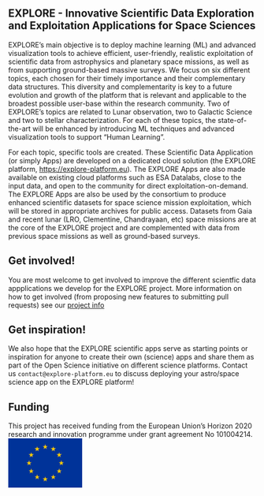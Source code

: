 <img src='' height='100' />

## EXPLORE - Innovative Scientific Data Exploration and Exploitation Applications for Space Sciences

EXPLORE’s main objective is to deploy machine learning (ML) and advanced visualization tools to achieve efficient, user-friendly, realistic exploitation of scientific data from astrophysics and planetary space missions, as well as from supporting ground-based massive surveys. We focus on six different topics, each chosen for their timely importance and their complementary data structures. This diversity and complementarity is key to a future evolution and growth of the platform that is relevant and applicable to the broadest possible user-base within the research community. Two of EXPLORE’s topics are related to Lunar observation, two to Galactic Science and two to stellar characterization. For each of these topics, the state-of-the-art will be enhanced by introducing ML techniques and advanced visualization tools to support “Human Learning”. 

For each topic, specific tools are created. These Scientific Data Application (or simply Apps) are developed on a dedicated cloud solution (the EXPLORE platform, https://explore-platform.eu). The EXPLORE Apps are also made available on existing cloud platforms such as ESA Datalabs, close to the input data, and open to the community for direct exploitation-on-demand. The EXPLORE Apps are also be used by the consortium to produce enhanced scientific datasets for space science mission exploitation, which will be stored in appropriate archives for public access. Datasets from Gaia and recent lunar (LRO, Clementine, Chandrayaan, etc) space missions are at the core of the EXPLORE project and are complemented with data from previous space missions as well as ground-based surveys.

## Get involved!

You are most welcome to get involved to improve the different scientfic data appplications we develop for the EXPLORE project. 
More information on how to get involved (from proposing new features to submitting pull requests) see our [project info](https://github.com/explore-platform/explore)

## Get inspiration!

We also hope that the EXPLORE scientific apps serve as starting points or inspiration for anyone to create their own (science) apps and share them as part of the Open Science initiative on different science platforms. Contact us `contact@explore-platform.eu` to discuss deploying your astro/space science app on the EXPLORE platform!

## Funding

This project has received funding from the European Union’s Horizon 2020 research and innovation programme under grant agreement No 101004214.
<img src='logoEU.jpg' height='100' />

